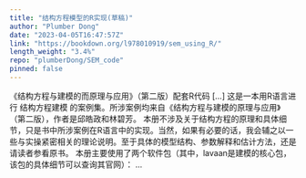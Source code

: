 ```yaml
---
title: "结构方程模型的R实现(草稿)"
author: "Plumber Dong"
date: "2023-04-05T16:47:57Z"
link: "https://bookdown.org/l978010919/sem_using_R/"
length_weight: "3.4%"
repo: "plumberDong/SEM_code"
pinned: false
---
```


《结构方程与建模的而原理与应用》（第二版）配套R代码 [...] 这是一本用R语言进行 结构方程建模 的案例集。所涉案例均来自《结构方程与建模的原理与应用》（第二版），作者是邱皓政和林碧芳。 本册不涉及关于结构方程的原理和具体细节，只是书中所涉案例在R语言中的实现。当然，如果有必要的话，我会辅之以一些与实操紧密相关的理论说明。至于具体的模型结构、参数解释和估计方法，还是请读者参看原书。 本册主要使用了两个软件包（其中，lavaan是建模的核心包，该包的具体细节可以查询其官网）： ...
